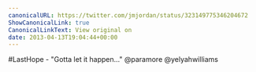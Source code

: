 ```yaml
---
canonicalURL: https://twitter.com/jmjordan/status/323149775346204672
ShowCanonicalLink: true
CanonicalLinkText: View original on
date: 2013-04-13T19:04:44+00:00
---
```

#LastHope - "Gotta let it happen..." @paramore @yelyahwilliams